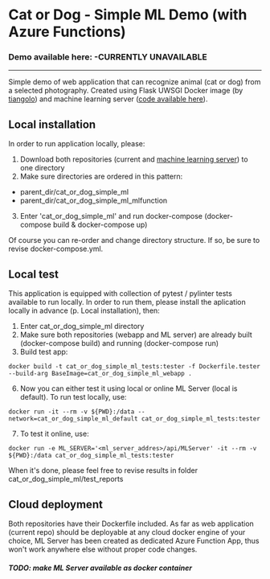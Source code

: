 # Cat or Dog - Simple ML Demo (with Azure Functions)

### Demo available here: -CURRENTLY UNAVAILABLE
---

Simple demo of web application that can recognize animal (cat or dog) from a selected photography.
Created using Flask UWSGI Docker image (by [tiangolo](https://github.com/tiangolo)) and machine learning server ([code available here](https://github.com/crushyna/cat_or_dog_simple_ml_mlfunction)).

## Local installation
In order to run application locally, please:
1. Download both repositories (current and [machine learning server](https://github.com/crushyna/cat_or_dog_simple_ml_mlfunction)) to one directory
2. Make sure directories are ordered in this pattern:
+ parent_dir/cat_or_dog_simple_ml
+ parent_dir/cat_or_dog_simple_ml_mlfunction

3. Enter 'cat_or_dog_simple_ml' and run docker-compose (docker-compose build & docker-compose up)

Of course you can re-order and change directory structure. If so, be sure to revise docker-compose.yml.

## Local test
This application is equipped with collection of pytest / pylinter tests available to run locally.
In order to run them, please install the aplication locally in advance (p. Local installation), then:
1. Enter cat_or_dog_simple_ml directory
2. Make sure both repositories (webapp and ML server) are already built (docker-compose build) and running (docker-compose run)
3. Build test app: 
```
docker build -t cat_or_dog_simple_ml_tests:tester -f Dockerfile.tester --build-arg BaseImage=cat_or_dog_simple_ml_webapp . 
```
6. Now you can either test it using local or online ML Server (local is default). To run test locally, use:
```
docker run -it --rm -v ${PWD}:/data --network=cat_or_dog_simple_ml_default cat_or_dog_simple_ml_tests:tester
```
7. To test it online, use:
```
docker run -e ML_SERVER='<ml_server_addres>/api/MLServer' -it --rm -v  ${PWD}:/data cat_or_dog_simple_ml_tests:tester
```
When it's done, please feel free to revise results in folder cat_or_dog_simple_ml/test_reports

## Cloud deployment
Both repositories have their Dockerfile included. As far as web application (current repo) should be deployable at any cloud docker engine of your choice, ML Server has been created as dedicated Azure Function App, thus won't work anywhere else without proper code changes.

##### TODO: make ML Server available as docker container
